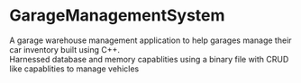 # GarageManagementSystem
A garage warehouse management application to help garages manage their car inventory built using C++. </br>
Harnessed database and memory capablities using a binary file with CRUD like capablities to manage vehicles
